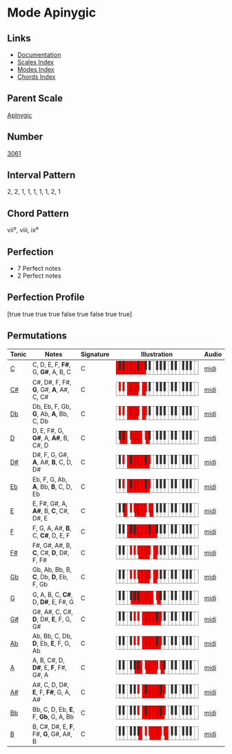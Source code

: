# Mode Apinygic

## Links

- [Documentation](README.md)
- [Scales Index](Scales.md)
- [Modes Index](Modes.md)
- [Chords Index](Chords.md)

## Parent Scale

[Apinygic](ScaleApinygic.md)

## Number

[3061](https://ianring.com/musictheory/scales/3061)

## Interval Pattern

2, 2, 1, 1, 1, 1, 1, 2, 1

## Chord Pattern

vii⁰, viii, ix⁰

## Perfection

- 7 Perfect notes
- 2 Perfect notes

## Perfection Profile

[true true true true false true false true true]

## Permutations

| Tonic | Notes | Signature | Illustration | Audio |
|-------|-------|-----------|--------------|-------|
| [C](ModeCNaturalApinygic.md) | C, D, E, F, **F#**, G, **G#**, A, B, C | C | ![CNaturalApinygic](ModeCNaturalApinygic.png) | [midi](https://github.com/edipermadi/music/blob/main/docs/ModeCNaturalApinygic.mid?raw=true) |
| [C#](ModeCSharpApinygic.md) | C#, D#, F, F#, **G**, G#, **A**, A#, C, C# | C | ![CSharpApinygic](ModeCSharpApinygic.png) | [midi](https://github.com/edipermadi/music/blob/main/docs/ModeCSharpApinygic.mid?raw=true) |
| [Db](ModeDFlatApinygic.md) | Db, Eb, F, Gb, **G**, Ab, **A**, Bb, C, Db | C | ![DFlatApinygic](ModeDFlatApinygic.png) | [midi](https://github.com/edipermadi/music/blob/main/docs/ModeDFlatApinygic.mid?raw=true) |
| [D](ModeDNaturalApinygic.md) | D, E, F#, G, **G#**, A, **A#**, B, C#, D | C | ![DNaturalApinygic](ModeDNaturalApinygic.png) | [midi](https://github.com/edipermadi/music/blob/main/docs/ModeDNaturalApinygic.mid?raw=true) |
| [D#](ModeDSharpApinygic.md) | D#, F, G, G#, **A**, A#, **B**, C, D, D# | C | ![DSharpApinygic](ModeDSharpApinygic.png) | [midi](https://github.com/edipermadi/music/blob/main/docs/ModeDSharpApinygic.mid?raw=true) |
| [Eb](ModeEFlatApinygic.md) | Eb, F, G, Ab, **A**, Bb, **B**, C, D, Eb | C | ![EFlatApinygic](ModeEFlatApinygic.png) | [midi](https://github.com/edipermadi/music/blob/main/docs/ModeEFlatApinygic.mid?raw=true) |
| [E](ModeENaturalApinygic.md) | E, F#, G#, A, **A#**, B, **C**, C#, D#, E | C | ![ENaturalApinygic](ModeENaturalApinygic.png) | [midi](https://github.com/edipermadi/music/blob/main/docs/ModeENaturalApinygic.mid?raw=true) |
| [F](ModeFNaturalApinygic.md) | F, G, A, A#, **B**, C, **C#**, D, E, F | C | ![FNaturalApinygic](ModeFNaturalApinygic.png) | [midi](https://github.com/edipermadi/music/blob/main/docs/ModeFNaturalApinygic.mid?raw=true) |
| [F#](ModeFSharpApinygic.md) | F#, G#, A#, B, **C**, C#, **D**, D#, F, F# | C | ![FSharpApinygic](ModeFSharpApinygic.png) | [midi](https://github.com/edipermadi/music/blob/main/docs/ModeFSharpApinygic.mid?raw=true) |
| [Gb](ModeGFlatApinygic.md) | Gb, Ab, Bb, B, **C**, Db, **D**, Eb, F, Gb | C | ![GFlatApinygic](ModeGFlatApinygic.png) | [midi](https://github.com/edipermadi/music/blob/main/docs/ModeGFlatApinygic.mid?raw=true) |
| [G](ModeGNaturalApinygic.md) | G, A, B, C, **C#**, D, **D#**, E, F#, G | C | ![GNaturalApinygic](ModeGNaturalApinygic.png) | [midi](https://github.com/edipermadi/music/blob/main/docs/ModeGNaturalApinygic.mid?raw=true) |
| [G#](ModeGSharpApinygic.md) | G#, A#, C, C#, **D**, D#, **E**, F, G, G# | C | ![GSharpApinygic](ModeGSharpApinygic.png) | [midi](https://github.com/edipermadi/music/blob/main/docs/ModeGSharpApinygic.mid?raw=true) |
| [Ab](ModeAFlatApinygic.md) | Ab, Bb, C, Db, **D**, Eb, **E**, F, G, Ab | C | ![AFlatApinygic](ModeAFlatApinygic.png) | [midi](https://github.com/edipermadi/music/blob/main/docs/ModeAFlatApinygic.mid?raw=true) |
| [A](ModeANaturalApinygic.md) | A, B, C#, D, **D#**, E, **F**, F#, G#, A | C | ![ANaturalApinygic](ModeANaturalApinygic.png) | [midi](https://github.com/edipermadi/music/blob/main/docs/ModeANaturalApinygic.mid?raw=true) |
| [A#](ModeASharpApinygic.md) | A#, C, D, D#, **E**, F, **F#**, G, A, A# | C | ![ASharpApinygic](ModeASharpApinygic.png) | [midi](https://github.com/edipermadi/music/blob/main/docs/ModeASharpApinygic.mid?raw=true) |
| [Bb](ModeBFlatApinygic.md) | Bb, C, D, Eb, **E**, F, **Gb**, G, A, Bb | C | ![BFlatApinygic](ModeBFlatApinygic.png) | [midi](https://github.com/edipermadi/music/blob/main/docs/ModeBFlatApinygic.mid?raw=true) |
| [B](ModeBNaturalApinygic.md) | B, C#, D#, E, **F**, F#, **G**, G#, A#, B | C | ![BNaturalApinygic](ModeBNaturalApinygic.png) | [midi](https://github.com/edipermadi/music/blob/main/docs/ModeBNaturalApinygic.mid?raw=true) |
